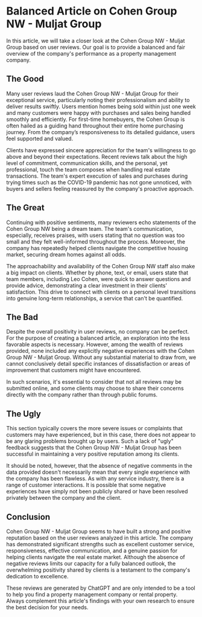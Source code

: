 # Balanced Article on Cohen Group NW - Muljat Group

In this article, we will take a closer look at the Cohen Group NW - Muljat Group based on user reviews. Our goal is to provide a balanced and fair overview of the company's performance as a property management company.

## The Good

Many user reviews laud the Cohen Group NW - Muljat Group for their exceptional service, particularly noting their professionalism and ability to deliver results swiftly. Users mention homes being sold within just one week and many customers were happy with purchases and sales being handled smoothly and efficiently. For first-time homebuyers, the Cohen Group is often hailed as a guiding hand throughout their entire home purchasing journey. From the company’s responsiveness to its detailed guidance, users feel supported and valued.

Clients have expressed sincere appreciation for the team's willingness to go above and beyond their expectations. Recent reviews talk about the high level of commitment, communication skills, and the personal, yet professional, touch the team composes when handling real estate transactions. The team's expert execution of sales and purchases during trying times such as the COVID-19 pandemic has not gone unnoticed, with buyers and sellers feeling reassured by the company's proactive approach.

## The Great

Continuing with positive sentiments, many reviewers echo statements of the Cohen Group NW being a dream team. The team's communication, especially, receives praises, with users stating that no question was too small and they felt well-informed throughout the process. Moreover, the company has repeatedly helped clients navigate the competitive housing market, securing dream homes against all odds.

The approachability and availability of the Cohen Group NW staff also make a big impact on clients. Whether by phone, text, or email, users state that team members, including Leo Cohen, were quick to answer questions and provide advice, demonstrating a clear investment in their clients' satisfaction. This drive to connect with clients on a personal level transitions into genuine long-term relationships, a service that can't be quantified.

## The Bad

Despite the overall positivity in user reviews, no company can be perfect. For the purpose of creating a balanced article, an exploration into the less favorable aspects is necessary. However, among the wealth of reviews provided, none included any explicitly negative experiences with the Cohen Group NW - Muljat Group. Without any substantial material to draw from, we cannot conclusively detail specific instances of dissatisfaction or areas of improvement that customers might have encountered.

In such scenarios, it's essential to consider that not all reviews may be submitted online, and some clients may choose to share their concerns directly with the company rather than through public forums.

## The Ugly

This section typically covers the more severe issues or complaints that customers may have experienced, but in this case, there does not appear to be any glaring problems brought up by users. Such a lack of "ugly" feedback suggests that the Cohen Group NW - Muljat Group has been successful in maintaining a very positive reputation among its clients.

It should be noted, however, that the absence of negative comments in the data provided doesn't necessarily mean that every single experience with the company has been flawless. As with any service industry, there is a range of customer interactions. It is possible that some negative experiences have simply not been publicly shared or have been resolved privately between the company and the client.

## Conclusion

Cohen Group NW - Muljat Group seems to have built a strong and positive reputation based on the user reviews analyzed in this article. The company has demonstrated significant strengths such as excellent customer service, responsiveness, effective communication, and a genuine passion for helping clients navigate the real estate market. Although the absence of negative reviews limits our capacity for a fully balanced outlook, the overwhelming positivity shared by clients is a testament to the company's dedication to excellence.

These reviews are generated by ChatGPT and are only intended to be a tool to help you find a property management company or rental property. Always complement this article's findings with your own research to ensure the best decision for your needs.